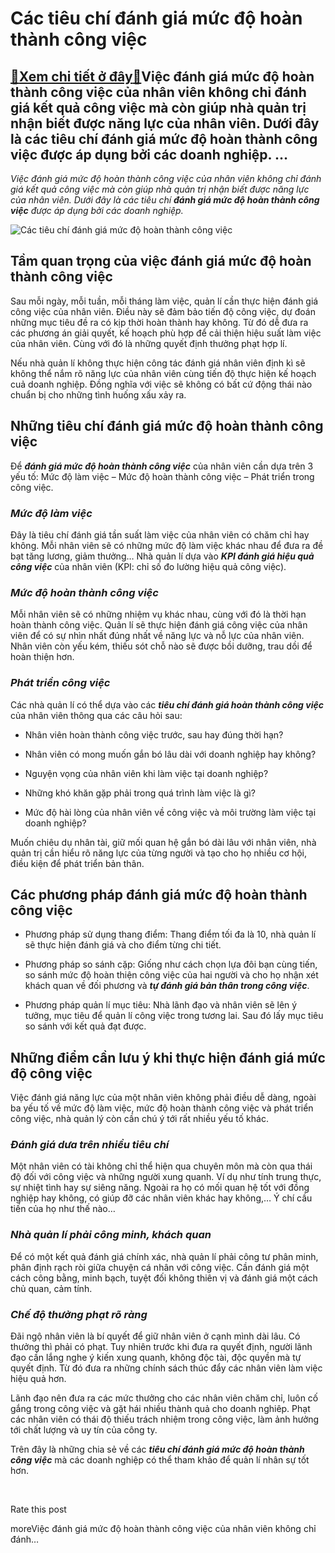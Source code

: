 Các tiêu chí đánh giá mức độ hoàn thành công việc
=================================================

[:gift:Xem chi tiết ở đây:gift:](https://hddtvn.com/cac-tieu-chi-danh-gia-muc-do-hoan-thanh-cong-viec/)Việc đánh giá mức độ hoàn thành công việc của nhân viên không chỉ đánh giá kết quả công việc mà còn giúp nhà quản trị nhận biết được năng lực của nhân viên. Dưới đây là các tiêu chí đánh giá mức độ hoàn thành công việc được áp dụng bởi các doanh nghiệp. …
---------------------------------------------------------------------------------------------------------------------------------------------------------------------------------------------------------------------------------------------------------------

*Việc đánh giá mức độ hoàn thành công việc của nhân viên không chỉ đánh giá kết quả công việc mà còn giúp nhà quản trị nhận biết được năng lực của nhân viên. Dưới đây là các* *tiêu chí* ***đánh giá mức độ hoàn thành công việc*** *được áp dụng bởi các doanh nghiệp.*


![Các tiêu chí đánh giá mức độ hoàn thành công việc](https://hddtvn.com/wp-content/uploads/2021/01/miniature-people-businessmen-standing-wood-word-kpi-personnel-kpi_24901-782.jpg)


Tầm quan trọng của việc đánh giá mức độ hoàn thành công việc
------------------------------------------------------------


Sau mỗi ngày, mỗi tuần, mỗi tháng làm việc, quản lí cần thực hiện đánh giá công việc của nhân viên. Điều này sẽ đảm bảo tiến độ công việc, dự đoán những mục tiêu đề ra có kịp thời hoàn thành hay không. Từ đó dễ đưa ra các phương án giải quyết, kế hoạch phù hợp để cải thiện hiệu suất làm việc của nhân viên. Cùng với đó là những quyết định thưởng phạt hợp lí.


Nếu nhà quản lí không thực hiện công tác đánh giá nhân viên định kì sẽ không thể nắm rõ năng lực của nhân viên cùng tiến độ thực hiện kế hoạch cuả doanh nghiệp. Đồng nghĩa với việc sẽ không có bất cứ động thái nào chuẩn bị cho những tình huống xấu xảy ra.


Những tiêu chí đánh giá mức độ hoàn thành công việc
---------------------------------------------------


Để ***đánh giá mức độ hoàn thành công việc*** của nhân viên cần dựa trên 3 yếu tố: Mức độ làm việc – Mức độ hoàn thành công việc – Phát triển trong công việc.


### ***Mức độ làm việc***


Đây là tiêu chí đánh giá tần suất làm việc của nhân viên có chăm chỉ hay không. Mỗi nhân viên sẽ có những mức độ làm việc khác nhau để đưa ra đề bạt tăng lương, giảm thưởng… Nhà quản lí dựa vào ***KPI đánh giá hiệu quả công việc*** của nhân viên (KPI: chỉ số đo lường hiệu quả công việc).


### ***Mức độ hoàn thành công việc***


Mỗi nhân viên sẽ có những nhiệm vụ khác nhau, cùng với đó là thời hạn hoàn thành công việc. Quản lí sẽ thực hiện đánh giá công việc của nhân viên để có sự nhìn nhất đúng nhất về năng lực và nỗ lực của nhân viên. Nhân viên còn yếu kém, thiếu sót chỗ nào sẽ được bồi dưỡng, trau dồi để hoàn thiện hơn.


### ***Phát triển công việc***


Các nhà quản lí có thể dựa vào các ***tiêu chí đánh giá hoàn thành công việc*** của nhân viên thông qua các câu hỏi sau:




* Nhân viên hoàn thành công việc trước, sau hay đúng thời hạn?

* Nhân viên có mong muốn gắn bó lâu dài với doanh nghiệp hay không?

* Nguyện vọng của nhân viên khi làm việc tại doanh nghiệp?

* Những khó khăn gặp phải trong quá trình làm việc là gì?

* Mức độ hài lòng của nhân viên về công việc và môi trường làm việc tại doanh nghiệp?



Muốn chiêu dụ nhân tài, giữ mối quan hệ gắn bó dài lâu với nhân viên, nhà quản trị cần hiểu rõ năng lực của từng người và tạo cho họ nhiều cơ hội, điều kiện để phát triển bản thân.


Các phương pháp đánh giá mức độ hoàn thành công việc
----------------------------------------------------




* Phương pháp sử dụng thang điểm: Thang điểm tối đa là 10, nhà quản lí sẽ thực hiện đánh giá và cho điểm từng chi tiết.

* Phương pháp so sánh cặp: Giống như cách chọn lựa đôi bạn cùng tiến, so sánh mức độ hoàn thiện công việc của hai người và cho họ nhận xét khách quan về đối phương và ***tự đánh giá bản thân trong công việc***.

* Phương pháp quản lí mục tiêu: Nhà lãnh đạo và nhân viên sẽ lên ý tưởng, mục tiêu để quản lí công việc trong tương lai. Sau đó lấy mục tiêu so sánh với kết quả đạt được.



Những điểm cần lưu ý khi thực hiện đánh giá mức độ công việc
------------------------------------------------------------


Việc đánh giá năng lực của một nhân viên không phải điều dễ dàng, ngoài ba yếu tố về mức độ làm việc, mức độ hoàn thành công việc và phát triển công việc, nhà quản lý còn cần chú ý tới rất nhiều yếu tố khác.


### ***Đánh giá dưa trên nhiều tiêu chí***


Một nhân viên có tài không chỉ thể hiện qua chuyên môn mà còn qua thái độ đối với công việc và những người xung quanh. Ví dụ như tính trung thực, sự nhiệt tình hay sự siêng năng. Ngoài ra họ có mối quan hệ tốt với đồng nghiệp hay không, có giúp đỡ các nhân viên khác hay không,… Ý chí cầu tiến của họ như thế nào…


### ***Nhà quản lí phải công minh, khách quan***


Để có một kết quả đánh giá chính xác, nhà quản lí phải công tư phân minh, phân định rạch ròi giữa chuyện cá nhân với công việc. Cần đánh giá một cách công bằng, minh bạch, tuyệt đối không thiên vị và đánh giá một cách chủ quan, cảm tính.


### ***Chế độ thưởng phạt rõ ràng***


Đãi ngộ nhân viên là bí quyết để giữ nhân viên ở cạnh mình dài lâu. Có thưởng thì phải có phạt. Tuy nhiên trước khi đưa ra quyết định, người lãnh đạo cần lắng nghe ý kiến xung quanh, không độc tài, độc quyền mà tự quyết định. Từ đó đưa ra những chính sách thúc đẩy các nhân viên làm việc hiệu quả hơn.


Lãnh đạo nên đưa ra các mức thưởng cho các nhân viên chăm chỉ, luôn cố gắng trong công việc và gặt hái nhiều thành quả cho doanh nghiêp. Phạt các nhân viên có thái độ thiếu trách nhiệm trong công việc, làm ảnh hưởng tới chất lượng và uy tín của công ty.


Trên đây là những chia sẻ về các ***tiêu chí đánh giá mức độ hoàn thành công việc*** mà các doanh nghiệp có thể tham khảo để quản lí nhân sự tốt hơn.


 








































Rate this post


moreViệc đánh giá mức độ hoàn thành công việc của nhân viên không chỉ đánh…

